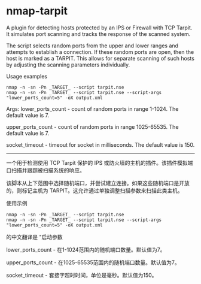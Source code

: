 # nmap-tarpit
A plugin for detecting hosts protected by an IPS or Firewall with TCP Tarpit.
It simulates port scanning and tracks the response of the scanned system.

The script selects random ports from the upper and lower ranges and attempts to establish a connection.
If these random ports are open, then the host is marked as a TARPIT.
This allows for separate scanning of such hosts by adjusting the scanning parameters individually.

Usage examples

    nmap -n -sn -Pn _TARGET_ --script tarpit.nse
    nmap -n -sn -Pn _TARGET_ --script tarpit.nse --script-args "lower_ports_count=5" -oX output.xml

Args:
lower_ports_count - count of random ports in range 1-1024. The default value is 7.

upper_ports_count - count of random ports in range 1025-65535. The default value is 7.

socket_timeout    - timeout for socket in milliseconds. The default value is 150.

---

一个用于检测使用 TCP Tarpit 保护的 IPS 或防火墙的主机的插件。该插件模拟端口扫描并跟踪被扫描系统的响应。

该脚本从上下范围中选择随机端口，并尝试建立连接。如果这些随机端口是开放的，则标记主机为 TARPIT。这允许通过单独调整扫描参数来扫描此类主机。

使用示例

    nmap -n -sn -Pn _TARGET_ --script tarpit.nse
    nmap -n -sn -Pn _TARGET_ --script tarpit.nse --script-args "lower_ports_count=5" -oX output.xml

的中文翻译是 "启动参数

lower_ports_count - 在1-1024范围内的随机端口数量。默认值为7。

upper_ports_count - 在1025-65535范围内的随机端口数量。默认值为7。

socket_timeout    - 套接字超时时间，单位是毫秒。默认值为150。
